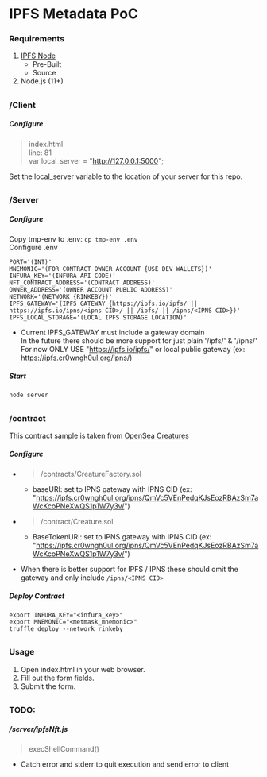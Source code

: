 # IPFS Metadata PoC

### Requirements
1. [IPFS Node](https://docs.ipfs.io/guides/guides/install/)
 	- Pre-Built
	- Source
2. Node.js (11+) 

##
### /Client
##### Configure
> index.html  
> line: 81  
> var local_server = "http://127.0.0.1:5000";  

Set the local_server variable to the location of your server for this repo.

##

### /Server
##### Configure
Copy tmp-env to .env: `cp tmp-env .env`  
Configure .env  
```
PORT='(INT)'
MNEMONIC='(FOR CONTRACT OWNER ACCOUNT {USE DEV WALLETS})'
INFURA_KEY='(INFURA API CODE)'
NFT_CONTRACT_ADDRESS='(CONTRACT ADDRESS)'
OWNER_ADDRESS='(OWNER ACCOUNT PUBLIC ADDRESS)'
NETWORK='(NETWORK {RINKEBY})'
IPFS_GATEWAY='(IPFS GATEWAY {https://ipfs.io/ipfs/ || https://ipfs.io/ipns/<ipns CID>/ || /ipfs/ || /ipns/<IPNS CID>})'
IPFS_LOCAL_STORAGE='(LOCAL IPFS STORAGE LOCATION)'
```
* Current IPFS_GATEWAY must include a gateway domain  
  In the future there should be more support for just plain '/ipfs/' & '/ipns/'  
  For now ONLY USE "https://ipfs.io/ipfs/" or local public gateway (ex: https://ipfs.cr0wngh0ul.org/ipns/)

##### Start
	node server
##

### /contract
This contract sample is taken from [OpenSea Creatures](https://github.com/ProjectOpenSea/opensea-creatures)
##### Configure
- > /contracts/CreatureFactory.sol  

	- baseURI: set to IPNS gateway with IPNS CID (ex: "https://ipfs.cr0wngh0ul.org/ipns/QmVc5VEnPedqKJsEozRBAzSm7aWcKcoPNeXwQS1p1W7y3v/")
- > /contract/Creature.sol  

	- BaseTokenURI: set to IPNS gateway with IPNS CID (ex: "https://ipfs.cr0wngh0ul.org/ipns/QmVc5VEnPedqKJsEozRBAzSm7aWcKcoPNeXwQS1p1W7y3v/") 

- When there is better support for IPFS / IPNS these should omit the gateway and only include `/ipns/<IPNS CID>`
##### Deploy Contract
```
export INFURA_KEY="<infura_key>"
export MNEMONIC="<metmask_mnemonic>"
truffle deploy --network rinkeby
```

##
### Usage

1. Open index.html in your web browser.
2. Fill out the form fields.
3. Submit the form.

##
### TODO:
##### /server/ipfsNft.js
>execShellCommand()  
	
   * Catch error and stderr to quit execution and send error to client
